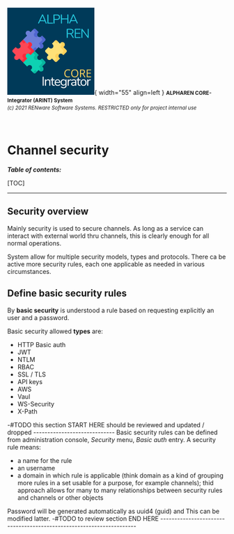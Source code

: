 ![arint_logo](../pictures/arint_logo.png){ width="55" align=left }
<small markdown>**ALPHAREN CORE-Integrator (ARINT) System**<br>
*(c) 2021 RENware Software Systems. RESTRICTED only for project internal use*
</small><br><br><br>


# Channel security


***Table of contents:***

[TOC]

***





## Security overview 

Mainly security is used to secure channels. As long as a service can interact with external world thru channels, this is clearly enough for all normal operations. 

System allow for multiple security models, types and protocols. There ca be active more security rules, each one applicable as needed in various circumstances. 


## Define basic security rules

By **basic security** is understood a rule based on requesting explicitly an user and a password. 

Basic security allowed **types** are:

* HTTP Basic auth
* JWT
* NTLM
* RBAC
* SSL / TLS
* API keys
* AWS
* Vaul
* WS-Security
* X-Path

<!-- #NOTE- see more details at `https://zato.io/en/docs/3.2/admin/security/channel.html` -->


-#TODO this section START HERE should be reviewed and updated / dropped -----------------------------
Basic security rules can be defined from administration console, *Security* menu, *Basic auth* entry. A security rule means:

* a name for the rule
* an username 
* a domain in which rule is applicable (think domain as a kind of grouping more rules in a set usable for a purpose, for example channels); thid approach allows for many to many relationships between security rules and channels or other objects 

Password will be generated automatically as uuid4 (guid) and This can be modified latter.
-#TODO to review section END HERE ---------------------------------------------------------------------


